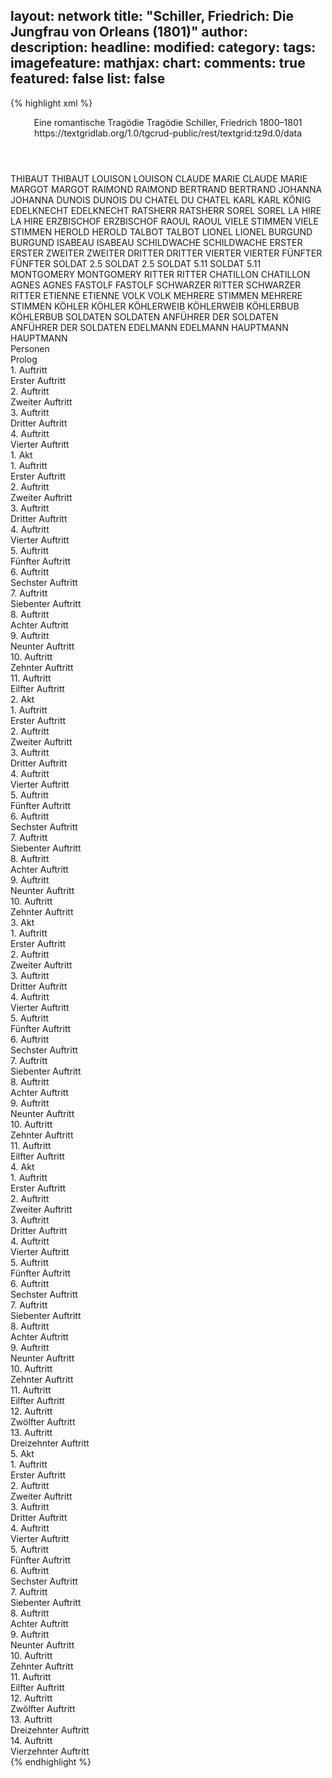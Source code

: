 layout: network
title: "Schiller, Friedrich: Die Jungfrau von Orleans (1801)"
author:
description:
headline:
modified:
category:
tags:
imagefeature:
mathjax:
chart:
comments: true
featured: false
list: false
---
{% highlight xml %}
<?xml-model href="https://raw.githubusercontent.com/DLiNa/project/master/rules/lina.rnc"?><?xml-model href="https://raw.githubusercontent.com/DLiNa/project/master/rules/lina.sch"?>
<play xmlns="http://lina.digital">
  <header>
    <title>Die Jungfrau von Orleans</title>
    <subtitle>Eine romantische Tragödie</subtitle>
    <genretitle>Tragödie</genretitle>
    <author>Schiller, Friedrich</author>
    <date type="print" when="1801"/>
    <date type="premiere" when="1801"/>
    <date type="written" when="1801">1800–1801</date>
    <source>https://textgridlab.org/1.0/tgcrud-public/rest/textgrid:tz9d.0/data</source>
  </header>
  <personae>
    <character>
      <name>THIBAUT</name>
      <alias xml:id="thibaut">
        <name>THIBAUT</name>
      </alias>
    </character>
    <character>
      <name>LOUISON</name>
      <alias xml:id="louison">
        <name>LOUISON</name>
      </alias>
    </character>
    <character>
      <name>CLAUDE MARIE</name>
      <alias xml:id="claude_marie">
        <name>CLAUDE MARIE</name>
      </alias>
    </character>
    <character>
      <name>MARGOT</name>
      <alias xml:id="margot">
        <name>MARGOT</name>
      </alias>
    </character>
    <character>
      <name>RAIMOND</name>
      <alias xml:id="raimond">
        <name>RAIMOND</name>
      </alias>
    </character>
    <character>
      <name>BERTRAND</name>
      <alias xml:id="bertrand">
        <name>BERTRAND</name>
      </alias>
    </character>
    <character>
      <name>JOHANNA</name>
      <alias xml:id="johanna">
        <name>JOHANNA</name>
      </alias>
    </character>
    <character>
      <name>DUNOIS</name>
      <alias xml:id="dunois">
        <name>DUNOIS</name>
      </alias>
    </character>
    <character>
      <name>DU CHATEL</name>
      <alias xml:id="du_chatel">
        <name>DU CHATEL</name>
      </alias>
    </character>
    <character>
      <name>KARL</name>
      <alias xml:id="karl">
        <name>KARL</name>
      </alias>
      <alias xml:id="könig">
        <name>KÖNIG</name>
      </alias>
    </character>
    <character>
      <name>EDELKNECHT</name>
      <alias xml:id="edelknecht">
        <name>EDELKNECHT</name>
      </alias>
    </character>
    <character>
      <name>RATSHERR</name>
      <alias xml:id="ratsherr">
        <name>RATSHERR</name>
      </alias>
    </character>
    <character>
      <name>SOREL</name>
      <alias xml:id="sorel">
        <name>SOREL</name>
      </alias>
    </character>
    <character>
      <name>LA HIRE</name>
      <alias xml:id="la_hire">
        <name>LA HIRE</name>
      </alias>
    </character>
    <character>
      <name>ERZBISCHOF</name>
      <alias xml:id="erzbischof">
        <name>ERZBISCHOF</name>
      </alias>
    </character>
    <character>
      <name>RAOUL</name>
      <alias xml:id="raoul">
        <name>RAOUL</name>
      </alias>
    </character>
    <character>
      <name>VIELE STIMMEN</name>
      <alias xml:id="viele_stimmen">
        <name>VIELE STIMMEN</name>
      </alias>
    </character>
    <character>
      <name>HEROLD</name>
      <alias xml:id="herold">
        <name>HEROLD</name>
      </alias>
    </character>
    <character>
      <name>TALBOT</name>
      <alias xml:id="talbot">
        <name>TALBOT</name>
      </alias>
    </character>
    <character>
      <name>LIONEL</name>
      <alias xml:id="lionel">
        <name>LIONEL</name>
      </alias>
    </character>
    <character>
      <name>BURGUND</name>
      <alias xml:id="burgund">
        <name>BURGUND</name>
      </alias>
    </character>
    <character>
      <name>ISABEAU</name>
      <alias xml:id="isabeau">
        <name>ISABEAU</name>
      </alias>
    </character>
    <character>
      <name>SCHILDWACHE</name>
      <alias xml:id="schildwache">
        <name>SCHILDWACHE</name>
      </alias>
    </character>
    <character>
      <name>ERSTER</name>
      <alias xml:id="erster">
        <name>ERSTER</name>
      </alias>
    </character>
    <character>
      <name>ZWEITER</name>
      <alias xml:id="zweiter">
        <name>ZWEITER</name>
      </alias>
    </character>
    <character>
      <name>DRITTER</name>
      <alias xml:id="dritter">
        <name>DRITTER</name>
      </alias>
    </character>
    <character>
      <name>VIERTER</name>
      <alias xml:id="vierter">
        <name>VIERTER</name>
      </alias>
    </character>
    <character>
      <name>FÜNFTER</name>
      <alias xml:id="fünfter">
        <name>FÜNFTER</name>
      </alias>
    </character>
    <character>
      <name>SOLDAT 2.5</name>
      <alias xml:id="soldat_2.5">
        <name>SOLDAT 2.5</name>
      </alias>
    </character>
    <character>
      <name>SOLDAT 5.11</name>
      <alias xml:id="soldat_5.11">
        <name>SOLDAT 5.11</name>
      </alias>
    </character>
    <character>
      <name>MONTGOMERY</name>
      <alias xml:id="montgomery">
        <name>MONTGOMERY</name>
      </alias>
    </character>
    <character>
      <name>RITTER</name>
      <alias xml:id="ritter">
        <name>RITTER</name>
      </alias>
    </character>
    <character>
      <name>CHATILLON</name>
      <alias xml:id="chatillon">
        <name>CHATILLON</name>
      </alias>
    </character>
    <character>
      <name>AGNES</name>
      <alias xml:id="agnes">
        <name>AGNES</name>
      </alias>
    </character>
    <character>
      <name>FASTOLF</name>
      <alias xml:id="fastolf">
        <name>FASTOLF</name>
      </alias>
    </character>
    <character>
      <name>SCHWARZER RITTER</name>
      <alias xml:id="schwarzer_ritter">
        <name>SCHWARZER RITTER</name>
      </alias>
    </character>
    <character>
      <name>ETIENNE</name>
      <alias xml:id="etienne">
        <name>ETIENNE</name>
      </alias>
    </character>
    <character>
      <name>VOLK</name>
      <alias xml:id="volk">
        <name>VOLK</name>
      </alias>
    </character>
    <character>
      <name>MEHRERE STIMMEN</name>
      <alias xml:id="mehrere_stimmen">
        <name>MEHRERE STIMMEN</name>
      </alias>
    </character>
    <character>
      <name>KÖHLER</name>
      <alias xml:id="köhler">
        <name>KÖHLER</name>
      </alias>
    </character>
    <character>
      <name>KÖHLERWEIB</name>
      <alias xml:id="köhlerweib">
        <name>KÖHLERWEIB</name>
      </alias>
    </character>
    <character>
      <name>KÖHLERBUB</name>
      <alias xml:id="köhlerbub">
        <name>KÖHLERBUB</name>
      </alias>
    </character>
    <character>
      <name>SOLDATEN</name>
      <alias xml:id="soldaten">
        <name>SOLDATEN</name>
      </alias>
    </character>
    <character>
      <name>ANFÜHRER DER SOLDATEN</name>
      <alias xml:id="anführer_der_soldaten">
        <name>ANFÜHRER DER SOLDATEN</name>
      </alias>
    </character>
    <character>
      <name>EDELMANN</name>
      <alias xml:id="edelmann">
        <name>EDELMANN</name>
      </alias>
    </character>
    <character>
      <name>HAUPTMANN</name>
      <alias xml:id="hauptmann">
        <name>HAUPTMANN</name>
      </alias>
    </character>
  </personae>
  <text>
    <div>
      <head>Personen</head>
    </div>
    <div>
      <head>Prolog</head>
      <div>
        <head>1. Auftritt</head>
        <div>
          <head>Erster Auftritt</head>
          <sp who="#thibaut">
            <amount n="3" unit="speech_acts"/>
            <amount n="297" unit="words"/>
            <amount n="40" unit="lines"/>
            <amount n="1580" unit="chars"/>
          </sp>
          <sp who="#louison">
            <amount n="2" unit="speech_acts"/>
            <amount n="4" unit="words"/>
            <amount n="2" unit="lines"/>
            <amount n="27" unit="chars"/>
          </sp>
          <sp who="#claude_marie">
            <amount n="1" unit="speech_acts"/>
            <amount n="2" unit="words"/>
            <amount n="1" unit="lines"/>
            <amount n="14" unit="chars"/>
          </sp>
          <sp who="#margot">
            <amount n="1" unit="speech_acts"/>
            <amount n="13" unit="words"/>
            <amount n="2" unit="lines"/>
            <amount n="82" unit="chars"/>
          </sp>
        </div>
      </div>
      <div>
        <head>2. Auftritt</head>
        <div>
          <head>Zweiter Auftritt</head>
          <sp who="#thibaut">
            <amount n="5" unit="speech_acts"/>
            <amount n="624" unit="words"/>
            <amount n="85" unit="lines"/>
            <amount n="3466" unit="chars"/>
          </sp>
          <sp who="#raimond">
            <amount n="4" unit="speech_acts"/>
            <amount n="208" unit="words"/>
            <amount n="29" unit="lines"/>
            <amount n="1154" unit="chars"/>
          </sp>
        </div>
      </div>
      <div>
        <head>3. Auftritt</head>
        <div>
          <head>Dritter Auftritt</head>
          <sp who="#raimond">
            <amount n="3" unit="speech_acts"/>
            <amount n="113" unit="words"/>
            <amount n="17" unit="lines"/>
            <amount n="622" unit="chars"/>
          </sp>
          <sp who="#bertrand">
            <amount n="13" unit="speech_acts"/>
            <amount n="852" unit="words"/>
            <amount n="121" unit="lines"/>
            <amount n="4663" unit="chars"/>
          </sp>
          <sp who="#thibaut">
            <amount n="10" unit="speech_acts"/>
            <amount n="276" unit="words"/>
            <amount n="38" unit="lines"/>
            <amount n="1453" unit="chars"/>
          </sp>
          <sp who="#johanna">
            <amount n="8" unit="speech_acts"/>
            <amount n="455" unit="words"/>
            <amount n="60" unit="lines"/>
            <amount n="2454" unit="chars"/>
          </sp>
        </div>
      </div>
      <div>
        <head>4. Auftritt</head>
        <div>
          <head>Vierter Auftritt</head>
        </div>
      </div>
    </div>
    <div>
      <head>1. Akt</head>
      <div>
        <head>1. Auftritt</head>
        <div>
          <head>Erster Auftritt</head>
          <sp who="#dunois">
            <amount n="1" unit="speech_acts"/>
            <amount n="163" unit="words"/>
            <amount n="21" unit="lines"/>
            <amount n="858" unit="chars"/>
          </sp>
          <sp who="#du_chatel">
            <amount n="1" unit="speech_acts"/>
            <amount n="5" unit="words"/>
            <amount n="1" unit="lines"/>
            <amount n="19" unit="chars"/>
          </sp>
        </div>
      </div>
      <div>
        <head>2. Auftritt</head>
        <div>
          <head>Zweiter Auftritt</head>
          <sp who="#karl">
            <amount n="10" unit="speech_acts"/>
            <amount n="376" unit="words"/>
            <amount n="52" unit="lines"/>
            <amount n="1987" unit="chars"/>
          </sp>
          <sp who="#dunois">
            <amount n="7" unit="speech_acts"/>
            <amount n="280" unit="words"/>
            <amount n="37" unit="lines"/>
            <amount n="1465" unit="chars"/>
          </sp>
          <sp who="#du_chatel">
            <amount n="3" unit="speech_acts"/>
            <amount n="112" unit="words"/>
            <amount n="15" unit="lines"/>
            <amount n="598" unit="chars"/>
          </sp>
          <sp who="#edelknecht">
            <amount n="1" unit="speech_acts"/>
            <amount n="7" unit="words"/>
            <amount n="2" unit="lines"/>
            <amount n="36" unit="chars"/>
          </sp>
        </div>
      </div>
      <div>
        <head>3. Auftritt</head>
        <div>
          <head>Dritter Auftritt</head>
          <sp who="#karl">
            <amount n="8" unit="speech_acts"/>
            <amount n="118" unit="words"/>
            <amount n="18" unit="lines"/>
            <amount n="623" unit="chars"/>
          </sp>
          <sp who="#ratsherr">
            <amount n="5" unit="speech_acts"/>
            <amount n="182" unit="words"/>
            <amount n="25" unit="lines"/>
            <amount n="967" unit="chars"/>
          </sp>
          <sp who="#dunois">
            <amount n="4" unit="speech_acts"/>
            <amount n="39" unit="words"/>
            <amount n="7" unit="lines"/>
            <amount n="228" unit="chars"/>
          </sp>
          <sp who="#du_chatel">
            <amount n="2" unit="speech_acts"/>
            <amount n="14" unit="words"/>
            <amount n="2" unit="lines"/>
            <amount n="73" unit="chars"/>
          </sp>
        </div>
      </div>
      <div>
        <head>4. Auftritt</head>
        <div>
          <head>Vierter Auftritt</head>
          <sp who="#karl">
            <amount n="5" unit="speech_acts"/>
            <amount n="292" unit="words"/>
            <amount n="38" unit="lines"/>
            <amount n="1538" unit="chars"/>
          </sp>
          <sp who="#sorel">
            <amount n="5" unit="speech_acts"/>
            <amount n="217" unit="words"/>
            <amount n="32" unit="lines"/>
            <amount n="1157" unit="chars"/>
          </sp>
          <sp who="#du_chatel">
            <amount n="3" unit="speech_acts"/>
            <amount n="13" unit="words"/>
            <amount n="3" unit="lines"/>
            <amount n="64" unit="chars"/>
          </sp>
          <sp who="#dunois">
            <amount n="1" unit="speech_acts"/>
            <amount n="37" unit="words"/>
            <amount n="5" unit="lines"/>
            <amount n="184" unit="chars"/>
          </sp>
        </div>
      </div>
      <div>
        <head>5. Auftritt</head>
        <div>
          <head>Fünfter Auftritt</head>
          <sp who="#karl">
            <amount n="17" unit="speech_acts"/>
            <amount n="412" unit="words"/>
            <amount n="61" unit="lines"/>
            <amount n="2307" unit="chars"/>
          </sp>
          <sp who="#la_hire">
            <amount n="11" unit="speech_acts"/>
            <amount n="360" unit="words"/>
            <amount n="49" unit="lines"/>
            <amount n="1903" unit="chars"/>
          </sp>
          <sp who="#dunois">
            <amount n="7" unit="speech_acts"/>
            <amount n="313" unit="words"/>
            <amount n="45" unit="lines"/>
            <amount n="1727" unit="chars"/>
          </sp>
          <sp who="#sorel">
            <amount n="6" unit="speech_acts"/>
            <amount n="353" unit="words"/>
            <amount n="48" unit="lines"/>
            <amount n="1945" unit="chars"/>
          </sp>
          <sp who="#ratsherr">
            <amount n="1" unit="speech_acts"/>
            <amount n="41" unit="words"/>
            <amount n="6" unit="lines"/>
            <amount n="229" unit="chars"/>
          </sp>
        </div>
      </div>
      <div>
        <head>6. Auftritt</head>
        <div>
          <head>Sechster Auftritt</head>
          <sp who="#karl">
            <amount n="5" unit="speech_acts"/>
            <amount n="160" unit="words"/>
            <amount n="22" unit="lines"/>
            <amount n="866" unit="chars"/>
          </sp>
          <sp who="#du_chatel">
            <amount n="5" unit="speech_acts"/>
            <amount n="75" unit="words"/>
            <amount n="12" unit="lines"/>
            <amount n="375" unit="chars"/>
          </sp>
        </div>
      </div>
      <div>
        <head>7. Auftritt</head>
        <div>
          <head>Siebenter Auftritt</head>
          <sp who="#karl">
            <amount n="1" unit="speech_acts"/>
            <amount n="52" unit="words"/>
            <amount n="7" unit="lines"/>
            <amount n="277" unit="chars"/>
          </sp>
          <sp who="#sorel">
            <amount n="1" unit="speech_acts"/>
            <amount n="44" unit="words"/>
            <amount n="6" unit="lines"/>
            <amount n="236" unit="chars"/>
          </sp>
        </div>
      </div>
      <div>
        <head>8. Auftritt</head>
        <div>
          <head>Achter Auftritt</head>
          <sp who="#sorel">
            <amount n="4" unit="speech_acts"/>
            <amount n="53" unit="words"/>
            <amount n="8" unit="lines"/>
            <amount n="272" unit="chars"/>
          </sp>
          <sp who="#la_hire">
            <amount n="4" unit="speech_acts"/>
            <amount n="60" unit="words"/>
            <amount n="9" unit="lines"/>
            <amount n="295" unit="chars"/>
          </sp>
          <sp who="#karl">
            <amount n="2" unit="speech_acts"/>
            <amount n="19" unit="words"/>
            <amount n="3" unit="lines"/>
            <amount n="100" unit="chars"/>
          </sp>
        </div>
      </div>
      <div>
        <head>9. Auftritt</head>
        <div>
          <head>Neunter Auftritt</head>
          <sp who="#erzbischof">
            <amount n="2" unit="speech_acts"/>
            <amount n="21" unit="words"/>
            <amount n="4" unit="lines"/>
            <amount n="112" unit="chars"/>
          </sp>
          <sp who="#karl">
            <amount n="4" unit="speech_acts"/>
            <amount n="101" unit="words"/>
            <amount n="15" unit="lines"/>
            <amount n="539" unit="chars"/>
          </sp>
          <sp who="#raoul">
            <amount n="2" unit="speech_acts"/>
            <amount n="412" unit="words"/>
            <amount n="55" unit="lines"/>
            <amount n="2263" unit="chars"/>
          </sp>
          <sp who="#sorel">
            <amount n="1" unit="speech_acts"/>
            <amount n="13" unit="words"/>
            <amount n="2" unit="lines"/>
            <amount n="67" unit="chars"/>
          </sp>
          <sp who="#viele_stimmen">
            <amount n="1" unit="speech_acts"/>
            <amount n="6" unit="words"/>
            <amount n="1" unit="lines"/>
            <amount n="40" unit="chars"/>
          </sp>
        </div>
      </div>
      <div>
        <head>10. Auftritt</head>
        <div>
          <head>Zehnter Auftritt</head>
          <sp who="#dunois">
            <amount n="3" unit="speech_acts"/>
            <amount n="50" unit="words"/>
            <amount n="7" unit="lines"/>
            <amount n="278" unit="chars"/>
          </sp>
          <sp who="#johanna">
            <amount n="14" unit="speech_acts"/>
            <amount n="889" unit="words"/>
            <amount n="122" unit="lines"/>
            <amount n="4826" unit="chars"/>
          </sp>
          <sp who="#karl">
            <amount n="12" unit="speech_acts"/>
            <amount n="168" unit="words"/>
            <amount n="25" unit="lines"/>
            <amount n="931" unit="chars"/>
          </sp>
          <sp who="#erzbischof">
            <amount n="3" unit="speech_acts"/>
            <amount n="70" unit="words"/>
            <amount n="10" unit="lines"/>
            <amount n="412" unit="chars"/>
          </sp>
          <sp who="#la_hire">
            <amount n="1" unit="speech_acts"/>
            <amount n="33" unit="words"/>
            <amount n="4" unit="lines"/>
            <amount n="164" unit="chars"/>
          </sp>
          <sp who="#edelknecht">
            <amount n="1" unit="speech_acts"/>
            <amount n="7" unit="words"/>
            <amount n="1" unit="lines"/>
            <amount n="46" unit="chars"/>
          </sp>
        </div>
      </div>
      <div>
        <head>11. Auftritt</head>
        <div>
          <head>Eilfter Auftritt</head>
          <sp who="#karl">
            <amount n="4" unit="speech_acts"/>
            <amount n="27" unit="words"/>
            <amount n="5" unit="lines"/>
            <amount n="153" unit="chars"/>
          </sp>
          <sp who="#herold">
            <amount n="6" unit="speech_acts"/>
            <amount n="110" unit="words"/>
            <amount n="14" unit="lines"/>
            <amount n="583" unit="chars"/>
          </sp>
          <sp who="#dunois">
            <amount n="1" unit="speech_acts"/>
            <amount n="29" unit="words"/>
            <amount n="4" unit="lines"/>
            <amount n="172" unit="chars"/>
          </sp>
          <sp who="#johanna">
            <amount n="5" unit="speech_acts"/>
            <amount n="249" unit="words"/>
            <amount n="34" unit="lines"/>
            <amount n="1384" unit="chars"/>
          </sp>
        </div>
      </div>
    </div>
    <div>
      <head>2. Akt</head>
      <div>
        <head>1. Auftritt</head>
        <div>
          <head>Erster Auftritt</head>
          <sp who="#talbot">
            <amount n="7" unit="speech_acts"/>
            <amount n="201" unit="words"/>
            <amount n="26" unit="lines"/>
            <amount n="1078" unit="chars"/>
          </sp>
          <sp who="#lionel">
            <amount n="6" unit="speech_acts"/>
            <amount n="163" unit="words"/>
            <amount n="24" unit="lines"/>
            <amount n="919" unit="chars"/>
          </sp>
          <sp who="#burgund">
            <amount n="10" unit="speech_acts"/>
            <amount n="250" unit="words"/>
            <amount n="34" unit="lines"/>
            <amount n="1350" unit="chars"/>
          </sp>
        </div>
      </div>
      <div>
        <head>2. Auftritt</head>
        <div>
          <head>Zweiter Auftritt</head>
          <sp who="#isabeau">
            <amount n="17" unit="speech_acts"/>
            <amount n="830" unit="words"/>
            <amount n="112" unit="lines"/>
            <amount n="4594" unit="chars"/>
          </sp>
          <sp who="#lionel">
            <amount n="5" unit="speech_acts"/>
            <amount n="66" unit="words"/>
            <amount n="9" unit="lines"/>
            <amount n="369" unit="chars"/>
          </sp>
          <sp who="#talbot">
            <amount n="9" unit="speech_acts"/>
            <amount n="134" unit="words"/>
            <amount n="18" unit="lines"/>
            <amount n="738" unit="chars"/>
          </sp>
          <sp who="#burgund">
            <amount n="8" unit="speech_acts"/>
            <amount n="111" unit="words"/>
            <amount n="16" unit="lines"/>
            <amount n="634" unit="chars"/>
          </sp>
        </div>
      </div>
      <div>
        <head>3. Auftritt</head>
        <div>
          <head>Dritter Auftritt</head>
          <sp who="#talbot">
            <amount n="4" unit="speech_acts"/>
            <amount n="146" unit="words"/>
            <amount n="22" unit="lines"/>
            <amount n="838" unit="chars"/>
          </sp>
          <sp who="#lionel">
            <amount n="3" unit="speech_acts"/>
            <amount n="95" unit="words"/>
            <amount n="14" unit="lines"/>
            <amount n="542" unit="chars"/>
          </sp>
          <sp who="#burgund">
            <amount n="3" unit="speech_acts"/>
            <amount n="24" unit="words"/>
            <amount n="4" unit="lines"/>
            <amount n="125" unit="chars"/>
          </sp>
        </div>
      </div>
      <div>
        <head>4. Auftritt</head>
        <div>
          <head>Vierter Auftritt</head>
          <sp who="#johanna">
            <amount n="3" unit="speech_acts"/>
            <amount n="125" unit="words"/>
            <amount n="16" unit="lines"/>
            <amount n="695" unit="chars"/>
          </sp>
          <sp who="#schildwache #dunois #la_hire #ritter">
            <amount n="1" unit="speech_acts"/>
            <amount n="4" unit="words"/>
            <amount n="1" unit="lines"/>
            <amount n="22" unit="chars"/>
          </sp>
          <sp who="#schildwache">
            <amount n="1" unit="speech_acts"/>
            <amount n="3" unit="words"/>
            <amount n="1" unit="lines"/>
            <amount n="23" unit="chars"/>
          </sp>
          <sp who="#dunois">
            <amount n="1" unit="speech_acts"/>
            <amount n="38" unit="words"/>
            <amount n="5" unit="lines"/>
            <amount n="192" unit="chars"/>
          </sp>
          <sp who="#la_hire">
            <amount n="2" unit="speech_acts"/>
            <amount n="54" unit="words"/>
            <amount n="7" unit="lines"/>
            <amount n="300" unit="chars"/>
          </sp>
        </div>
      </div>
      <div>
        <head>5. Auftritt</head>
        <div>
          <head>Fünfter Auftritt</head>
          <sp who="#erster">
            <amount n="1" unit="speech_acts"/>
            <amount n="6" unit="words"/>
            <amount n="1" unit="lines"/>
            <amount n="29" unit="chars"/>
          </sp>
          <sp who="#zweiter">
            <amount n="1" unit="speech_acts"/>
            <amount n="10" unit="words"/>
            <amount n="1" unit="lines"/>
            <amount n="52" unit="chars"/>
          </sp>
          <sp who="#dritter">
            <amount n="1" unit="speech_acts"/>
            <amount n="7" unit="words"/>
            <amount n="1" unit="lines"/>
            <amount n="37" unit="chars"/>
          </sp>
          <sp who="#vierter #fünfter">
            <amount n="1" unit="speech_acts"/>
            <amount n="7" unit="words"/>
            <amount n="1" unit="lines"/>
            <amount n="40" unit="chars"/>
          </sp>
          <sp who="#talbot">
            <amount n="2" unit="speech_acts"/>
            <amount n="154" unit="words"/>
            <amount n="22" unit="lines"/>
            <amount n="870" unit="chars"/>
          </sp>
          <sp who="#soldat_2.5">
            <amount n="1" unit="speech_acts"/>
            <amount n="6" unit="words"/>
            <amount n="1" unit="lines"/>
            <amount n="36" unit="chars"/>
          </sp>
        </div>
      </div>
      <div>
        <head>6. Auftritt</head>
        <div>
          <head>Sechster Auftritt</head>
          <sp who="#montgomery">
            <amount n="1" unit="speech_acts"/>
            <amount n="243" unit="words"/>
            <amount n="28" unit="lines"/>
            <amount n="1336" unit="chars"/>
          </sp>
        </div>
      </div>
      <div>
        <head>7. Auftritt</head>
        <div>
          <head>Siebenter Auftritt</head>
          <sp who="#johanna">
            <amount n="7" unit="speech_acts"/>
            <amount n="502" unit="words"/>
            <amount n="62" unit="lines"/>
            <amount n="2919" unit="chars"/>
          </sp>
          <sp who="#montgomery">
            <amount n="7" unit="speech_acts"/>
            <amount n="285" unit="words"/>
            <amount n="34" unit="lines"/>
            <amount n="1584" unit="chars"/>
          </sp>
        </div>
      </div>
      <div>
        <head>8. Auftritt</head>
        <div>
          <head>Achter Auftritt</head>
        </div>
      </div>
      <div>
        <head>9. Auftritt</head>
        <div>
          <head>Neunter Auftritt</head>
          <sp who="#ritter">
            <amount n="3" unit="speech_acts"/>
            <amount n="88" unit="words"/>
            <amount n="13" unit="lines"/>
            <amount n="511" unit="chars"/>
          </sp>
          <sp who="#johanna">
            <amount n="2" unit="speech_acts"/>
            <amount n="44" unit="words"/>
            <amount n="6" unit="lines"/>
            <amount n="248" unit="chars"/>
          </sp>
        </div>
      </div>
      <div>
        <head>10. Auftritt</head>
        <div>
          <head>Zehnter Auftritt</head>
          <sp who="#dunois">
            <amount n="3" unit="speech_acts"/>
            <amount n="65" unit="words"/>
            <amount n="9" unit="lines"/>
            <amount n="344" unit="chars"/>
          </sp>
          <sp who="#la_hire">
            <amount n="1" unit="speech_acts"/>
            <amount n="15" unit="words"/>
            <amount n="2" unit="lines"/>
            <amount n="85" unit="chars"/>
          </sp>
          <sp who="#burgund">
            <amount n="5" unit="speech_acts"/>
            <amount n="218" unit="words"/>
            <amount n="30" unit="lines"/>
            <amount n="1197" unit="chars"/>
          </sp>
          <sp who="#johanna">
            <amount n="6" unit="speech_acts"/>
            <amount n="507" unit="words"/>
            <amount n="69" unit="lines"/>
            <amount n="2739" unit="chars"/>
          </sp>
        </div>
      </div>
    </div>
    <div>
      <head>3. Akt</head>
      <div>
        <head>1. Auftritt</head>
        <div>
          <head>Erster Auftritt</head>
          <sp who="#dunois">
            <amount n="5" unit="speech_acts"/>
            <amount n="269" unit="words"/>
            <amount n="40" unit="lines"/>
            <amount n="1496" unit="chars"/>
          </sp>
          <sp who="#la_hire">
            <amount n="5" unit="speech_acts"/>
            <amount n="75" unit="words"/>
            <amount n="12" unit="lines"/>
            <amount n="409" unit="chars"/>
          </sp>
        </div>
      </div>
      <div>
        <head>2. Auftritt</head>
        <div>
          <head>Zweiter Auftritt</head>
          <sp who="#karl">
            <amount n="11" unit="speech_acts"/>
            <amount n="308" unit="words"/>
            <amount n="43" unit="lines"/>
            <amount n="1673" unit="chars"/>
          </sp>
          <sp who="#chatillon">
            <amount n="9" unit="speech_acts"/>
            <amount n="160" unit="words"/>
            <amount n="23" unit="lines"/>
            <amount n="887" unit="chars"/>
          </sp>
          <sp who="#sorel">
            <amount n="1" unit="speech_acts"/>
            <amount n="16" unit="words"/>
            <amount n="2" unit="lines"/>
            <amount n="82" unit="chars"/>
          </sp>
          <sp who="#edelknecht">
            <amount n="1" unit="speech_acts"/>
            <amount n="8" unit="words"/>
            <amount n="1" unit="lines"/>
            <amount n="42" unit="chars"/>
          </sp>
          <sp who="#dunois">
            <amount n="1" unit="speech_acts"/>
            <amount n="3" unit="words"/>
            <amount n="1" unit="lines"/>
            <amount n="18" unit="chars"/>
          </sp>
          <sp who="#erzbischof">
            <amount n="1" unit="speech_acts"/>
            <amount n="21" unit="words"/>
            <amount n="3" unit="lines"/>
            <amount n="113" unit="chars"/>
          </sp>
        </div>
      </div>
      <div>
        <head>3. Auftritt</head>
        <div>
          <head>Dritter Auftritt</head>
          <sp who="#karl">
            <amount n="8" unit="speech_acts"/>
            <amount n="120" unit="words"/>
            <amount n="17" unit="lines"/>
            <amount n="650" unit="chars"/>
          </sp>
          <sp who="#burgund">
            <amount n="10" unit="speech_acts"/>
            <amount n="358" unit="words"/>
            <amount n="49" unit="lines"/>
            <amount n="1926" unit="chars"/>
          </sp>
          <sp who="#sorel">
            <amount n="1" unit="speech_acts"/>
            <amount n="16" unit="words"/>
            <amount n="2" unit="lines"/>
            <amount n="82" unit="chars"/>
          </sp>
          <sp who="#erzbischof">
            <amount n="3" unit="speech_acts"/>
            <amount n="252" unit="words"/>
            <amount n="33" unit="lines"/>
            <amount n="1373" unit="chars"/>
          </sp>
        </div>
      </div>
      <div>
        <head>4. Auftritt</head>
        <div>
          <head>Vierter Auftritt</head>
          <sp who="#karl">
            <amount n="10" unit="speech_acts"/>
            <amount n="420" unit="words"/>
            <amount n="58" unit="lines"/>
            <amount n="2241" unit="chars"/>
          </sp>
          <sp who="#burgund">
            <amount n="6" unit="speech_acts"/>
            <amount n="194" unit="words"/>
            <amount n="26" unit="lines"/>
            <amount n="1042" unit="chars"/>
          </sp>
          <sp who="#johanna">
            <amount n="15" unit="speech_acts"/>
            <amount n="918" unit="words"/>
            <amount n="124" unit="lines"/>
            <amount n="5016" unit="chars"/>
          </sp>
          <sp who="#sorel">
            <amount n="2" unit="speech_acts"/>
            <amount n="98" unit="words"/>
            <amount n="14" unit="lines"/>
            <amount n="547" unit="chars"/>
          </sp>
          <sp who="#dunois">
            <amount n="3" unit="speech_acts"/>
            <amount n="110" unit="words"/>
            <amount n="14" unit="lines"/>
            <amount n="562" unit="chars"/>
          </sp>
          <sp who="#la_hire">
            <amount n="1" unit="speech_acts"/>
            <amount n="57" unit="words"/>
            <amount n="8" unit="lines"/>
            <amount n="315" unit="chars"/>
          </sp>
          <sp who="#erzbischof">
            <amount n="1" unit="speech_acts"/>
            <amount n="64" unit="words"/>
            <amount n="9" unit="lines"/>
            <amount n="352" unit="chars"/>
          </sp>
        </div>
      </div>
      <div>
        <head>5. Auftritt</head>
        <div>
          <head>Fünfter Auftritt</head>
          <sp who="#karl">
            <amount n="4" unit="speech_acts"/>
            <amount n="67" unit="words"/>
            <amount n="10" unit="lines"/>
            <amount n="333" unit="chars"/>
          </sp>
          <sp who="#ritter">
            <amount n="1" unit="speech_acts"/>
            <amount n="14" unit="words"/>
            <amount n="2" unit="lines"/>
            <amount n="71" unit="chars"/>
          </sp>
          <sp who="#johanna">
            <amount n="1" unit="speech_acts"/>
            <amount n="17" unit="words"/>
            <amount n="3" unit="lines"/>
            <amount n="100" unit="chars"/>
          </sp>
          <sp who="#dunois">
            <amount n="1" unit="speech_acts"/>
            <amount n="15" unit="words"/>
            <amount n="2" unit="lines"/>
            <amount n="87" unit="chars"/>
          </sp>
          <sp who="#burgund">
            <amount n="1" unit="speech_acts"/>
            <amount n="6" unit="words"/>
            <amount n="1" unit="lines"/>
            <amount n="33" unit="chars"/>
          </sp>
          <sp who="#agnes">
            <amount n="1" unit="speech_acts"/>
            <amount n="47" unit="words"/>
            <amount n="6" unit="lines"/>
            <amount n="250" unit="chars"/>
          </sp>
        </div>
      </div>
      <div>
        <head>6. Auftritt</head>
        <div>
          <head>Sechster Auftritt</head>
          <sp who="#talbot">
            <amount n="6" unit="speech_acts"/>
            <amount n="305" unit="words"/>
            <amount n="43" unit="lines"/>
            <amount n="1688" unit="chars"/>
          </sp>
          <sp who="#fastolf">
            <amount n="1" unit="speech_acts"/>
            <amount n="19" unit="words"/>
            <amount n="3" unit="lines"/>
            <amount n="115" unit="chars"/>
          </sp>
          <sp who="#lionel">
            <amount n="5" unit="speech_acts"/>
            <amount n="154" unit="words"/>
            <amount n="21" unit="lines"/>
            <amount n="867" unit="chars"/>
          </sp>
        </div>
      </div>
      <div>
        <head>7. Auftritt</head>
        <div>
          <head>Siebenter Auftritt</head>
          <sp who="#burgund">
            <amount n="2" unit="speech_acts"/>
            <amount n="13" unit="words"/>
            <amount n="2" unit="lines"/>
            <amount n="66" unit="chars"/>
          </sp>
          <sp who="#dunois">
            <amount n="2" unit="speech_acts"/>
            <amount n="52" unit="words"/>
            <amount n="8" unit="lines"/>
            <amount n="294" unit="chars"/>
          </sp>
          <sp who="#karl">
            <amount n="3" unit="speech_acts"/>
            <amount n="154" unit="words"/>
            <amount n="21" unit="lines"/>
            <amount n="839" unit="chars"/>
          </sp>
          <sp who="#fastolf">
            <amount n="3" unit="speech_acts"/>
            <amount n="37" unit="words"/>
            <amount n="5" unit="lines"/>
            <amount n="203" unit="chars"/>
          </sp>
        </div>
      </div>
      <div>
        <head>8. Auftritt</head>
        <div>
          <head>Achter Auftritt</head>
          <sp who="#dunois">
            <amount n="3" unit="speech_acts"/>
            <amount n="66" unit="words"/>
            <amount n="9" unit="lines"/>
            <amount n="315" unit="chars"/>
          </sp>
          <sp who="#la_hire">
            <amount n="2" unit="speech_acts"/>
            <amount n="16" unit="words"/>
            <amount n="3" unit="lines"/>
            <amount n="81" unit="chars"/>
          </sp>
          <sp who="#burgund">
            <amount n="2" unit="speech_acts"/>
            <amount n="14" unit="words"/>
            <amount n="3" unit="lines"/>
            <amount n="81" unit="chars"/>
          </sp>
          <sp who="#karl">
            <amount n="1" unit="speech_acts"/>
            <amount n="3" unit="words"/>
            <amount n="1" unit="lines"/>
            <amount n="17" unit="chars"/>
          </sp>
        </div>
      </div>
      <div>
        <head>9. Auftritt</head>
        <div>
          <head>Neunter Auftritt</head>
          <sp who="#johanna">
            <amount n="7" unit="speech_acts"/>
            <amount n="246" unit="words"/>
            <amount n="33" unit="lines"/>
            <amount n="1320" unit="chars"/>
          </sp>
          <sp who="#schwarzer_ritter">
            <amount n="6" unit="speech_acts"/>
            <amount n="155" unit="words"/>
            <amount n="20" unit="lines"/>
            <amount n="813" unit="chars"/>
          </sp>
        </div>
      </div>
      <div>
        <head>10. Auftritt</head>
        <div>
          <head>Zehnter Auftritt</head>
          <sp who="#lionel">
            <amount n="15" unit="speech_acts"/>
            <amount n="324" unit="words"/>
            <amount n="45" unit="lines"/>
            <amount n="1707" unit="chars"/>
          </sp>
          <sp who="#johanna">
            <amount n="14" unit="speech_acts"/>
            <amount n="90" unit="words"/>
            <amount n="20" unit="lines"/>
            <amount n="470" unit="chars"/>
          </sp>
        </div>
      </div>
      <div>
        <head>11. Auftritt</head>
        <div>
          <head>Eilfter Auftritt</head>
          <sp who="#la_hire">
            <amount n="4" unit="speech_acts"/>
            <amount n="19" unit="words"/>
            <amount n="4" unit="lines"/>
            <amount n="107" unit="chars"/>
          </sp>
          <sp who="#dunois">
            <amount n="3" unit="speech_acts"/>
            <amount n="53" unit="words"/>
            <amount n="8" unit="lines"/>
            <amount n="280" unit="chars"/>
          </sp>
          <sp who="#johanna">
            <amount n="1" unit="speech_acts"/>
            <amount n="7" unit="words"/>
            <amount n="2" unit="lines"/>
            <amount n="35" unit="chars"/>
          </sp>
        </div>
      </div>
    </div>
    <div>
      <head>4. Akt</head>
      <div>
        <head>1. Auftritt</head>
        <div>
          <head>Erster Auftritt</head>
          <sp who="#johanna">
            <amount n="1" unit="speech_acts"/>
            <amount n="618" unit="words"/>
            <amount n="96" unit="lines"/>
            <amount n="3357" unit="chars"/>
          </sp>
        </div>
      </div>
      <div>
        <head>2. Auftritt</head>
        <div>
          <head>Zweiter Auftritt</head>
          <sp who="#sorel">
            <amount n="8" unit="speech_acts"/>
            <amount n="590" unit="words"/>
            <amount n="74" unit="lines"/>
            <amount n="3009" unit="chars"/>
          </sp>
          <sp who="#johanna">
            <amount n="8" unit="speech_acts"/>
            <amount n="211" unit="words"/>
            <amount n="30" unit="lines"/>
            <amount n="1141" unit="chars"/>
          </sp>
        </div>
      </div>
      <div>
        <head>3. Auftritt</head>
        <div>
          <head>Dritter Auftritt</head>
          <sp who="#dunois">
            <amount n="5" unit="speech_acts"/>
            <amount n="115" unit="words"/>
            <amount n="16" unit="lines"/>
            <amount n="608" unit="chars"/>
          </sp>
          <sp who="#la_hire">
            <amount n="4" unit="speech_acts"/>
            <amount n="99" unit="words"/>
            <amount n="14" unit="lines"/>
            <amount n="559" unit="chars"/>
          </sp>
          <sp who="#johanna">
            <amount n="5" unit="speech_acts"/>
            <amount n="85" unit="words"/>
            <amount n="12" unit="lines"/>
            <amount n="487" unit="chars"/>
          </sp>
          <sp who="#sorel">
            <amount n="1" unit="speech_acts"/>
            <amount n="29" unit="words"/>
            <amount n="4" unit="lines"/>
            <amount n="162" unit="chars"/>
          </sp>
          <sp who="#du_chatel">
            <amount n="2" unit="speech_acts"/>
            <amount n="34" unit="words"/>
            <amount n="5" unit="lines"/>
            <amount n="141" unit="chars"/>
          </sp>
        </div>
      </div>
      <div>
        <head>4. Auftritt</head>
        <div>
          <head>Vierter Auftritt</head>
          <sp who="#bertrand">
            <amount n="2" unit="speech_acts"/>
            <amount n="110" unit="words"/>
            <amount n="15" unit="lines"/>
            <amount n="576" unit="chars"/>
          </sp>
          <sp who="#etienne">
            <amount n="1" unit="speech_acts"/>
            <amount n="36" unit="words"/>
            <amount n="5" unit="lines"/>
            <amount n="190" unit="chars"/>
          </sp>
          <sp who="#claude_marie">
            <amount n="1" unit="speech_acts"/>
            <amount n="29" unit="words"/>
            <amount n="5" unit="lines"/>
            <amount n="169" unit="chars"/>
          </sp>
        </div>
      </div>
      <div>
        <head>5. Auftritt</head>
        <div>
          <head>Fünfter Auftritt</head>
          <sp who="#louison">
            <amount n="2" unit="speech_acts"/>
            <amount n="38" unit="words"/>
            <amount n="6" unit="lines"/>
            <amount n="222" unit="chars"/>
          </sp>
          <sp who="#margot">
            <amount n="2" unit="speech_acts"/>
            <amount n="29" unit="words"/>
            <amount n="4" unit="lines"/>
            <amount n="147" unit="chars"/>
          </sp>
          <sp who="#bertrand">
            <amount n="1" unit="speech_acts"/>
            <amount n="4" unit="words"/>
            <amount n="1" unit="lines"/>
            <amount n="22" unit="chars"/>
          </sp>
        </div>
      </div>
      <div>
        <head>6. Auftritt</head>
        <div>
          <head>Sechster Auftritt</head>
        </div>
      </div>
      <div>
        <head>7. Auftritt</head>
        <div>
          <head>Siebenter Auftritt</head>
          <sp who="#margot">
            <amount n="6" unit="speech_acts"/>
            <amount n="77" unit="words"/>
            <amount n="12" unit="lines"/>
            <amount n="409" unit="chars"/>
          </sp>
          <sp who="#claude_marie">
            <amount n="2" unit="speech_acts"/>
            <amount n="16" unit="words"/>
            <amount n="3" unit="lines"/>
            <amount n="81" unit="chars"/>
          </sp>
          <sp who="#louison">
            <amount n="4" unit="speech_acts"/>
            <amount n="141" unit="words"/>
            <amount n="18" unit="lines"/>
            <amount n="676" unit="chars"/>
          </sp>
          <sp who="#bertrand">
            <amount n="2" unit="speech_acts"/>
            <amount n="45" unit="words"/>
            <amount n="6" unit="lines"/>
            <amount n="223" unit="chars"/>
          </sp>
        </div>
      </div>
      <div>
        <head>8. Auftritt</head>
        <div>
          <head>Achter Auftritt</head>
          <sp who="#raimond">
            <amount n="5" unit="speech_acts"/>
            <amount n="88" unit="words"/>
            <amount n="13" unit="lines"/>
            <amount n="471" unit="chars"/>
          </sp>
          <sp who="#thibaut">
            <amount n="4" unit="speech_acts"/>
            <amount n="115" unit="words"/>
            <amount n="16" unit="lines"/>
            <amount n="583" unit="chars"/>
          </sp>
        </div>
      </div>
      <div>
        <head>9. Auftritt</head>
        <div>
          <head>Neunter Auftritt</head>
          <sp who="#johanna">
            <amount n="12" unit="speech_acts"/>
            <amount n="433" unit="words"/>
            <amount n="59" unit="lines"/>
            <amount n="2273" unit="chars"/>
          </sp>
          <sp who="#margot">
            <amount n="9" unit="speech_acts"/>
            <amount n="125" unit="words"/>
            <amount n="19" unit="lines"/>
            <amount n="655" unit="chars"/>
          </sp>
          <sp who="#louison">
            <amount n="7" unit="speech_acts"/>
            <amount n="82" unit="words"/>
            <amount n="13" unit="lines"/>
            <amount n="430" unit="chars"/>
          </sp>
          <sp who="#bertrand">
            <amount n="1" unit="speech_acts"/>
            <amount n="7" unit="words"/>
            <amount n="1" unit="lines"/>
            <amount n="41" unit="chars"/>
          </sp>
          <sp who="#claude_marie">
            <amount n="1" unit="speech_acts"/>
            <amount n="24" unit="words"/>
            <amount n="3" unit="lines"/>
            <amount n="124" unit="chars"/>
          </sp>
        </div>
      </div>
      <div>
        <head>10. Auftritt</head>
        <div>
          <head>Zehnter Auftritt</head>
          <sp who="#volk #sorel #erzbischof #burgund #dunois #la_hire #du_chatel">
            <amount n="1" unit="speech_acts"/>
            <amount n="8" unit="words"/>
            <amount n="1" unit="lines"/>
            <amount n="37" unit="chars"/>
          </sp>
          <sp who="#könig">
            <amount n="3" unit="speech_acts"/>
            <amount n="194" unit="words"/>
            <amount n="28" unit="lines"/>
            <amount n="1091" unit="chars"/>
          </sp>
          <sp who="#volk">
            <amount n="2" unit="speech_acts"/>
            <amount n="15" unit="words"/>
            <amount n="2" unit="lines"/>
            <amount n="75" unit="chars"/>
          </sp>
          <sp who="#johanna">
            <amount n="1" unit="speech_acts"/>
            <amount n="3" unit="words"/>
            <amount n="1" unit="lines"/>
            <amount n="17" unit="chars"/>
          </sp>
        </div>
      </div>
      <div>
        <head>11. Auftritt</head>
        <div>
          <head>Eilfter Auftritt</head>
          <sp who="#mehrere_stimmen">
            <amount n="1" unit="speech_acts"/>
            <amount n="2" unit="words"/>
            <amount n="1" unit="lines"/>
            <amount n="10" unit="chars"/>
          </sp>
          <sp who="#thibaut">
            <amount n="5" unit="speech_acts"/>
            <amount n="205" unit="words"/>
            <amount n="29" unit="lines"/>
            <amount n="1150" unit="chars"/>
          </sp>
          <sp who="#burgund">
            <amount n="3" unit="speech_acts"/>
            <amount n="26" unit="words"/>
            <amount n="4" unit="lines"/>
            <amount n="144" unit="chars"/>
          </sp>
          <sp who="#du_chatel">
            <amount n="2" unit="speech_acts"/>
            <amount n="13" unit="words"/>
            <amount n="2" unit="lines"/>
            <amount n="77" unit="chars"/>
          </sp>
          <sp who="#dunois">
            <amount n="3" unit="speech_acts"/>
            <amount n="59" unit="words"/>
            <amount n="8" unit="lines"/>
            <amount n="316" unit="chars"/>
          </sp>
          <sp who="#sorel">
            <amount n="2" unit="speech_acts"/>
            <amount n="48" unit="words"/>
            <amount n="7" unit="lines"/>
            <amount n="265" unit="chars"/>
          </sp>
          <sp who="#la_hire">
            <amount n="1" unit="speech_acts"/>
            <amount n="60" unit="words"/>
            <amount n="9" unit="lines"/>
            <amount n="358" unit="chars"/>
          </sp>
          <sp who="#erzbischof">
            <amount n="1" unit="speech_acts"/>
            <amount n="32" unit="words"/>
            <amount n="4" unit="lines"/>
            <amount n="167" unit="chars"/>
          </sp>
        </div>
      </div>
      <div>
        <head>12. Auftritt</head>
        <div>
          <head>Zwölfter Auftritt</head>
          <sp who="#dunois">
            <amount n="1" unit="speech_acts"/>
            <amount n="89" unit="words"/>
            <amount n="12" unit="lines"/>
            <amount n="495" unit="chars"/>
          </sp>
        </div>
      </div>
      <div>
        <head>13. Auftritt</head>
        <div>
          <head>Dreizehnter Auftritt</head>
          <sp who="#du_chatel">
            <amount n="1" unit="speech_acts"/>
            <amount n="49" unit="words"/>
            <amount n="6" unit="lines"/>
            <amount n="255" unit="chars"/>
          </sp>
          <sp who="#raimond">
            <amount n="1" unit="speech_acts"/>
            <amount n="18" unit="words"/>
            <amount n="2" unit="lines"/>
            <amount n="101" unit="chars"/>
          </sp>
        </div>
      </div>
    </div>
    <div>
      <head>5. Akt</head>
      <div>
        <head>1. Auftritt</head>
        <div>
          <head>Erster Auftritt</head>
          <sp who="#köhler">
            <amount n="2" unit="speech_acts"/>
            <amount n="151" unit="words"/>
            <amount n="20" unit="lines"/>
            <amount n="785" unit="chars"/>
          </sp>
          <sp who="#köhlerweib">
            <amount n="2" unit="speech_acts"/>
            <amount n="29" unit="words"/>
            <amount n="4" unit="lines"/>
            <amount n="152" unit="chars"/>
          </sp>
        </div>
      </div>
      <div>
        <head>2. Auftritt</head>
        <div>
          <head>Zweiter Auftritt</head>
          <sp who="#raimond">
            <amount n="4" unit="speech_acts"/>
            <amount n="97" unit="words"/>
            <amount n="13" unit="lines"/>
            <amount n="533" unit="chars"/>
          </sp>
          <sp who="#köhler">
            <amount n="5" unit="speech_acts"/>
            <amount n="101" unit="words"/>
            <amount n="14" unit="lines"/>
            <amount n="527" unit="chars"/>
          </sp>
          <sp who="#köhlerweib">
            <amount n="1" unit="speech_acts"/>
            <amount n="55" unit="words"/>
            <amount n="7" unit="lines"/>
            <amount n="292" unit="chars"/>
          </sp>
        </div>
      </div>
      <div>
        <head>3. Auftritt</head>
        <div>
          <head>Dritter Auftritt</head>
          <sp who="#köhlerweib">
            <amount n="1" unit="speech_acts"/>
            <amount n="16" unit="words"/>
            <amount n="2" unit="lines"/>
            <amount n="86" unit="chars"/>
          </sp>
          <sp who="#köhler">
            <amount n="1" unit="speech_acts"/>
            <amount n="6" unit="words"/>
            <amount n="1" unit="lines"/>
            <amount n="32" unit="chars"/>
          </sp>
          <sp who="#köhlerbub">
            <amount n="1" unit="speech_acts"/>
            <amount n="14" unit="words"/>
            <amount n="3" unit="lines"/>
            <amount n="76" unit="chars"/>
          </sp>
          <sp who="#köhler #köhlerweib">
            <amount n="1" unit="speech_acts"/>
            <amount n="5" unit="words"/>
            <amount n="1" unit="lines"/>
            <amount n="20" unit="chars"/>
          </sp>
        </div>
      </div>
      <div>
        <head>4. Auftritt</head>
        <div>
          <head>Vierter Auftritt</head>
          <sp who="#johanna">
            <amount n="15" unit="speech_acts"/>
            <amount n="433" unit="words"/>
            <amount n="58" unit="lines"/>
            <amount n="2269" unit="chars"/>
          </sp>
          <sp who="#raimond">
            <amount n="14" unit="speech_acts"/>
            <amount n="249" unit="words"/>
            <amount n="36" unit="lines"/>
            <amount n="1379" unit="chars"/>
          </sp>
        </div>
      </div>
      <div>
        <head>5. Auftritt</head>
        <div>
          <head>Fünfter Auftritt</head>
          <sp who="#isabeau">
            <amount n="7" unit="speech_acts"/>
            <amount n="205" unit="words"/>
            <amount n="31" unit="lines"/>
            <amount n="1070" unit="chars"/>
          </sp>
          <sp who="#raimond">
            <amount n="1" unit="speech_acts"/>
            <amount n="4" unit="words"/>
            <amount n="1" unit="lines"/>
            <amount n="20" unit="chars"/>
          </sp>
          <sp who="#soldaten #anführer_der_soldaten">
            <amount n="1" unit="speech_acts"/>
            <amount n="4" unit="words"/>
            <amount n="1" unit="lines"/>
            <amount n="18" unit="chars"/>
          </sp>
          <sp who="#johanna">
            <amount n="4" unit="speech_acts"/>
            <amount n="27" unit="words"/>
            <amount n="6" unit="lines"/>
            <amount n="151" unit="chars"/>
          </sp>
        </div>
      </div>
      <div>
        <head>6. Auftritt</head>
        <div>
          <head>Sechster Auftritt</head>
          <sp who="#johanna">
            <amount n="2" unit="speech_acts"/>
            <amount n="122" unit="words"/>
            <amount n="18" unit="lines"/>
            <amount n="691" unit="chars"/>
          </sp>
          <sp who="#anführer_der_soldaten">
            <amount n="1" unit="speech_acts"/>
            <amount n="6" unit="words"/>
            <amount n="1" unit="lines"/>
            <amount n="28" unit="chars"/>
          </sp>
        </div>
      </div>
      <div>
        <head>7. Auftritt</head>
        <div>
          <head>Siebenter Auftritt</head>
          <sp who="#erzbischof">
            <amount n="3" unit="speech_acts"/>
            <amount n="200" unit="words"/>
            <amount n="27" unit="lines"/>
            <amount n="1090" unit="chars"/>
          </sp>
          <sp who="#dunois">
            <amount n="3" unit="speech_acts"/>
            <amount n="106" unit="words"/>
            <amount n="15" unit="lines"/>
            <amount n="584" unit="chars"/>
          </sp>
          <sp who="#du_chatel">
            <amount n="1" unit="speech_acts"/>
            <amount n="12" unit="words"/>
            <amount n="2" unit="lines"/>
            <amount n="72" unit="chars"/>
          </sp>
        </div>
      </div>
      <div>
        <head>8. Auftritt</head>
        <div>
          <head>Achter Auftritt</head>
          <sp who="#edelmann">
            <amount n="1" unit="speech_acts"/>
            <amount n="24" unit="words"/>
            <amount n="3" unit="lines"/>
            <amount n="125" unit="chars"/>
          </sp>
          <sp who="#dunois">
            <amount n="6" unit="speech_acts"/>
            <amount n="86" unit="words"/>
            <amount n="15" unit="lines"/>
            <amount n="444" unit="chars"/>
          </sp>
          <sp who="#raimond">
            <amount n="5" unit="speech_acts"/>
            <amount n="147" unit="words"/>
            <amount n="22" unit="lines"/>
            <amount n="816" unit="chars"/>
          </sp>
          <sp who="#erzbischof">
            <amount n="2" unit="speech_acts"/>
            <amount n="8" unit="words"/>
            <amount n="2" unit="lines"/>
            <amount n="40" unit="chars"/>
          </sp>
        </div>
      </div>
      <div>
        <head>9. Auftritt</head>
        <div>
          <head>Neunter Auftritt</head>
          <sp who="#fastolf">
            <amount n="1" unit="speech_acts"/>
            <amount n="39" unit="words"/>
            <amount n="5" unit="lines"/>
            <amount n="205" unit="chars"/>
          </sp>
          <sp who="#isabeau">
            <amount n="4" unit="speech_acts"/>
            <amount n="56" unit="words"/>
            <amount n="8" unit="lines"/>
            <amount n="298" unit="chars"/>
          </sp>
          <sp who="#lionel">
            <amount n="2" unit="speech_acts"/>
            <amount n="115" unit="words"/>
            <amount n="15" unit="lines"/>
            <amount n="598" unit="chars"/>
          </sp>
          <sp who="#johanna">
            <amount n="2" unit="speech_acts"/>
            <amount n="137" unit="words"/>
            <amount n="19" unit="lines"/>
            <amount n="719" unit="chars"/>
          </sp>
        </div>
      </div>
      <div>
        <head>10. Auftritt</head>
        <div>
          <head>Zehnter Auftritt</head>
          <sp who="#hauptmann">
            <amount n="1" unit="speech_acts"/>
            <amount n="24" unit="words"/>
            <amount n="3" unit="lines"/>
            <amount n="137" unit="chars"/>
          </sp>
          <sp who="#johanna">
            <amount n="5" unit="speech_acts"/>
            <amount n="54" unit="words"/>
            <amount n="8" unit="lines"/>
            <amount n="316" unit="chars"/>
          </sp>
          <sp who="#fastolf">
            <amount n="5" unit="speech_acts"/>
            <amount n="71" unit="words"/>
            <amount n="10" unit="lines"/>
            <amount n="357" unit="chars"/>
          </sp>
          <sp who="#lionel">
            <amount n="3" unit="speech_acts"/>
            <amount n="111" unit="words"/>
            <amount n="16" unit="lines"/>
            <amount n="637" unit="chars"/>
          </sp>
          <sp who="#isabeau">
            <amount n="2" unit="speech_acts"/>
            <amount n="25" unit="words"/>
            <amount n="4" unit="lines"/>
            <amount n="138" unit="chars"/>
          </sp>
        </div>
      </div>
      <div>
        <head>11. Auftritt</head>
        <div>
          <head>Eilfter Auftritt</head>
          <sp who="#johanna">
            <amount n="11" unit="speech_acts"/>
            <amount n="296" unit="words"/>
            <amount n="39" unit="lines"/>
            <amount n="1557" unit="chars"/>
          </sp>
          <sp who="#isabeau">
            <amount n="11" unit="speech_acts"/>
            <amount n="74" unit="words"/>
            <amount n="14" unit="lines"/>
            <amount n="408" unit="chars"/>
          </sp>
          <sp who="#soldat_5.11">
            <amount n="16" unit="speech_acts"/>
            <amount n="202" unit="words"/>
            <amount n="33" unit="lines"/>
            <amount n="1065" unit="chars"/>
          </sp>
        </div>
      </div>
      <div>
        <head>12. Auftritt</head>
        <div>
          <head>Zwölfter Auftritt</head>
          <sp who="#isabeau">
            <amount n="5" unit="speech_acts"/>
            <amount n="56" unit="words"/>
            <amount n="8" unit="lines"/>
            <amount n="298" unit="chars"/>
          </sp>
          <sp who="#soldat_5.11">
            <amount n="4" unit="speech_acts"/>
            <amount n="123" unit="words"/>
            <amount n="15" unit="lines"/>
            <amount n="599" unit="chars"/>
          </sp>
        </div>
      </div>
      <div>
        <head>13. Auftritt</head>
        <div>
          <head>Dreizehnter Auftritt</head>
          <sp who="#la_hire">
            <amount n="1" unit="speech_acts"/>
            <amount n="28" unit="words"/>
            <amount n="5" unit="lines"/>
            <amount n="163" unit="chars"/>
          </sp>
          <sp who="#isabeau">
            <amount n="1" unit="speech_acts"/>
            <amount n="10" unit="words"/>
            <amount n="2" unit="lines"/>
            <amount n="58" unit="chars"/>
          </sp>
        </div>
      </div>
      <div>
        <head>14. Auftritt</head>
        <div>
          <head>Vierzehnter Auftritt</head>
          <sp who="#sorel">
            <amount n="3" unit="speech_acts"/>
            <amount n="23" unit="words"/>
            <amount n="3" unit="lines"/>
            <amount n="112" unit="chars"/>
          </sp>
          <sp who="#könig">
            <amount n="5" unit="speech_acts"/>
            <amount n="66" unit="words"/>
            <amount n="9" unit="lines"/>
            <amount n="351" unit="chars"/>
          </sp>
          <sp who="#burgund">
            <amount n="3" unit="speech_acts"/>
            <amount n="68" unit="words"/>
            <amount n="10" unit="lines"/>
            <amount n="355" unit="chars"/>
          </sp>
          <sp who="#johanna">
            <amount n="4" unit="speech_acts"/>
            <amount n="168" unit="words"/>
            <amount n="22" unit="lines"/>
            <amount n="856" unit="chars"/>
          </sp>
        </div>
      </div>
    </div>
  </text>
</play>
{% endhighlight %}